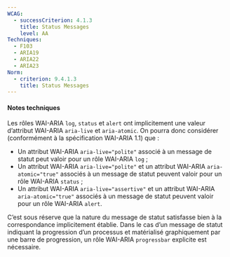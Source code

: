 ```yaml
---
WCAG:
  - successCriterion: 4.1.3
    title: Status Messages
    level: AA
Techniques:
  - F103
  - ARIA19
  - ARIA22
  - ARIA23
Norm:
  - criterion: 9.4.1.3
    title: Status Messages
---
```


#### Notes techniques

Les rôles WAI-ARIA `log`, `status` et `alert` ont implicitement une valeur d’attribut WAI-ARIA `aria-live` et `aria-atomic`. On pourra donc considérer (conformément à la spécification WAI-ARIA 1.1) que :

- Un attribut WAI-ARIA `aria-live="polite"` associé à un message de statut peut valoir pour un rôle WAI-ARIA `log` ;
- Un attribut WAI-ARIA `aria-live="polite"` et un attribut WAI-ARIA `aria-atomic="true"` associés à un message de statut peuvent valoir pour un rôle WAI-ARIA `status` ;
- Un attribut WAI-ARIA `aria-live="assertive"` et un attribut WAI-ARIA `aria-atomic="true"` associés à un message de statut peuvent valoir pour un rôle WAI-ARIA `alert`.

C’est sous réserve que la nature du message de statut satisfasse bien à la correspondance implicitement établie. Dans le cas d’un message de statut indiquant la progression d’un processus et matérialisé graphiquement par une barre de progression, un rôle WAI-ARIA `progressbar` explicite est nécessaire.
